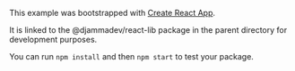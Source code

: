 This example was bootstrapped with [Create React App](https://github.com/facebook/create-react-app).

It is linked to the @djammadev/react-lib package in the parent directory for development purposes.

You can run `npm install` and then `npm start` to test your package.
